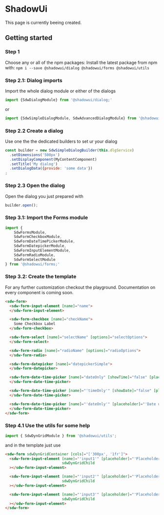 # ShadowUi

This page is currently beeing created.

## Getting started
### Step 1
Choose any or all of the npm packages: 
Install the latest package from npm with: ``npm i --save @shadowui/dialog @shadowui/forms @shadowui/utils``

### Step 2.1: Dialog imports
Import the whole dialog module or either of the dialogs
```js
import {SdwDialogModule} from '@shadowui/dialog;'
```
or
```js
import {SdwSimpleDialogModule, SdwAdvancedDialogModule} from '@shadowui/dialog;'
```

### Step 2.2 Create a dialog
Use one the the dedicated builders to set ur your dialog
```js
const builder = new SdwSimpleDialogBuilder(this.dlgService)
  .setDimensions('500px')
  .setDisplayComponent(MyContentComponent)
  .setTitle('My dialog')
  .setDialogData({provide: 'some data'})
;
```

### Step 2.3 Open the dialog
Open the dialog you just prepared with
```js
builder.open();
```

### Step 3.1: Import the Forms module
```js
import {
    SdwFormsModule,
    SdwFormCheckboxModule,
    SdwFormDateTimePickerModule,
    SdwFormDatepickerModule,
    SdwFormInputElementModule,
    SdwFormRadioModule,
    SdwFormSelectModule
} from '@shadowui/forms;'
```

### Step 3.2: Create the template
For any further customization checkout the playground. Documentation on every component is coming soon.
```html
<sdw-form>
  <sdw-form-input-element [name]="name">
  </sdw-form-input-element>

  <sdw-form-checkbox [name]="checkName">
    Some Checkbox Label
  </sdw-form-checkbox>

  <sdw-form-select [name]="selectName" [options]="selectOptions">
  </sdw-form-select>

  <sdw-form-radio [name]="radioName" [options]="radioOptions">
  </sdw-form-radio>

  <sdw-form-datepicker [name]="datepickerSimple">
  </sdw-form-datepicker>

  <sdw-form-date-time-picker [name]="dateOnly" [showTime]="false" [placeholder]="'Date only'">
  </sdw-form-date-time-picker>

  <sdw-form-date-time-picker [name]="'timeOnly'" [showDate]="false" [placeholder]="'Time only'">
  </sdw-form-date-time-picker>

  <sdw-form-date-time-picker [name]="'dateOnly'" [placeholder]="'Date und Time'" [highlightBgColor]="'rgba(0,0,0,0.05)'">
  </sdw-form-date-time-picker>
</sdw-form>
```

### Step 4.1 Use the utils for some help
```js
import { SdwDynGridModule } from '@shadowui/utils';
```

and in the template just use

```html
<sdw-form sdwDynGridContainer [cols]="['300px', '1fr']">
  <sdw-form-input-element [name]="'input1'" [placeholder]="'Placeholder 1'"
                          sdwDynGridChild
  ></sdw-form-input-element>

  <sdw-form-input-element [name]="'input2'" [placeholder]="'Placeholder 3'"
                          sdwDynGridChild
  ></sdw-form-input-element>

  <sdw-form-input-element [name]="'input3'" [placeholder]="'Placeholder 3'"
                          sdwDynGridChild
  ></sdw-form-input-element>
</sdw-form>

```
